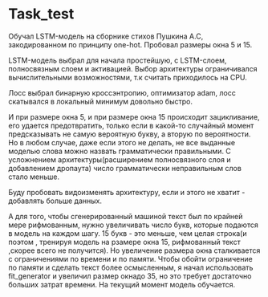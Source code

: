 # Task_test
Обучал LSTM-модель на сборнике стихов Пушкина А.С, закодированном по принципу one-hot. Пробовал размеры окна 5 и 15.

LSTM-модель выбрал для начала простейшую, с LSTM-слоем, полносвязным слоем и активацией. Выбор архитектуры ограничивался вычислительными возможностями, т.к считать приходилось на CPU.

Лосс выбрал бинарную кроссэнтропию, оптимизатор adam, лосс скатывался в локальный минимум довольно быстро.

И при размере окна 5, и при размере окна 15 происходит зацикливание, его удается предотвратить, только если в какой-то случайный момент предсказывать не самую вероятную букву, а вторую по вероятности. Но в любом случае, даже если этого не делать, не все выданные моделью слова можно назвать грамматически правильными. С усложнением архитектуры(расширением полносвязного слоя и добавлением дропаута) число грамматически неправильным слов стало меньше.

Буду пробовать видоизменять архитектуру, если и этого не хватит - добавлять больше данных.

А для того, чтобы сгенерированный машиной текст был по крайней мере рифмованным, нужно увеличивать число букв, которые подаются в модель на каждом шагу. 15 букв - это меньше, чем целая строка(и поэтом , тренируя модель на рзамере окна 15, рифмованный текст ,скорее всего не получится). Но увеличение размера окна сталкивается с ограничениями по времени и по памяти.
Чтобы обойти ограничение по памяти и сделать текст более осмысленным, я начал использовать fit_generator и увеличил размер окнадо 35, но это требует достаточно больших затрат времени. На текущий момент модель обучается.
